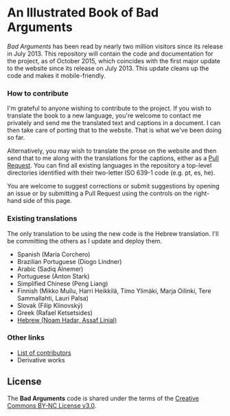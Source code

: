 # An Illustrated Book of Bad Arguments

_Bad Arguments_ has been read by nearly two million visitors since its release in July 2013. This repository will contain the code and documentation for the project, as of October 2015, which coincides with the first major update to the website since its release on July 2013. This update cleans up the code and makes it mobile-friendly.

### How to contribute

I'm grateful to anyone wishing to contribute to the project. If you wish to translate the book to a new language, you're welcome to contact me privately and send me the translated text and captions in a document. I can then take care of porting that to the website. That is what we've been doing so far.

Alternatively, you may wish to translate the prose on the website and then send that to me along with the translations for the captions, either as a [Pull Request](https://help.github.com/articles/using-pull-requests/). You can find all existing languages in the repository a top-level directories identified with their two-letter ISO 639-1 code (e.g. pt, es, he).

You are welcome to suggest corrections or submit suggestions by opening an issue or by submitting a Pull Request using the controls on the right-hand side of this page.

### Existing translations

The only translation to be using the new code is the Hebrew translation. I'll be committing the others as I update and deploy them.

* Spanish (María Corchero)
* Brazilian Portuguese (Diogo Lindner)
* Arabic (Sadiq Alnemer)
* Portuguese (Anton Stark)
* Simplified Chinese (Peng Liang)
* Finnish (Mikko Muilu, Harri Heikkilä, Timo Ylimäki, Marja Oilinki, Tere Sammallahti, Lauri Palsa)
* Slovak (Filip Klinovský)
* Greek (Rafael Ketsetsides)
* [Hebrew (Noam Hadar, Assaf Linial)](he)

### Other links
* [List of contributors](contributors)
* Derivative works

## License

The __Bad Arguments__ code is shared under the terms of the [Creative Commons BY-NC License v3.0](https://creativecommons.org/licenses/by-nc/3.0/).
